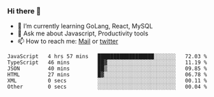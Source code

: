 ### Hi there 👋

- 🌱 I’m currently learning GoLang, React, MySQL
- 💬 Ask me about Javascript, Productivity tools 
- 📫 How to reach me: [Mail](mailto:kvaishak47@gmail.com) or [twitter](https://twitter.com/kvaish4k)



<!--START_SECTION:waka-->

```text
JavaScript   4 hrs 57 mins   ██████████████████░░░░░░░   72.03 %
TypeScript   46 mins         ██▓░░░░░░░░░░░░░░░░░░░░░░   11.19 %
JSON         40 mins         ██▒░░░░░░░░░░░░░░░░░░░░░░   09.85 %
HTML         27 mins         █▓░░░░░░░░░░░░░░░░░░░░░░░   06.78 %
XML          0 secs          ░░░░░░░░░░░░░░░░░░░░░░░░░   00.11 %
Other        0 secs          ░░░░░░░░░░░░░░░░░░░░░░░░░   00.04 %
```

<!--END_SECTION:waka-->
